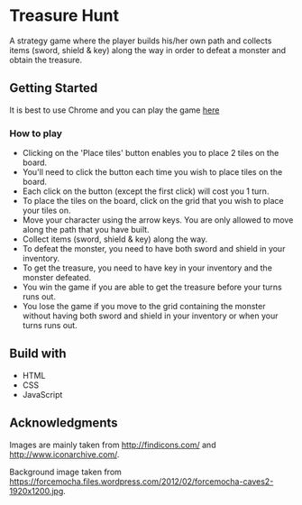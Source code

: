 # Treasure Hunt
A strategy game where the player builds his/her own path and collects items (sword, shield & key) along the way in order to defeat a monster and obtain the treasure.

## Getting Started
It is best to use Chrome and you can play the game [here](https://tgt87.github.io/wdi-project-1-tgt87/)

### How to play
* Clicking on the 'Place tiles' button enables you to place 2 tiles on the board.
* You'll need to click the button each time you wish to place tiles on the board.
* Each click on the button (except the first click) will cost you 1 turn.
* To place the tiles on the board, click on the grid that you wish to place your tiles on.
* Move your character using the arrow keys. You are only allowed to move along the path that you have built.
* Collect items (sword, shield & key) along the way.
* To defeat the monster, you need to have both sword and shield in your inventory.
* To get the treasure, you need to have key in your inventory and the monster defeated.
* You win the game if you are able to get the treasure before your turns runs out.
* You lose the game if you move to the grid containing the monster without having both sword and shield in your inventory or when your turns runs out.

## Build with
* HTML
* CSS
* JavaScript

## Acknowledgments
Images are mainly taken from http://findicons.com/ and http://www.iconarchive.com/.

Background image taken from https://forcemocha.files.wordpress.com/2012/02/forcemocha-caves2-1920x1200.jpg.
